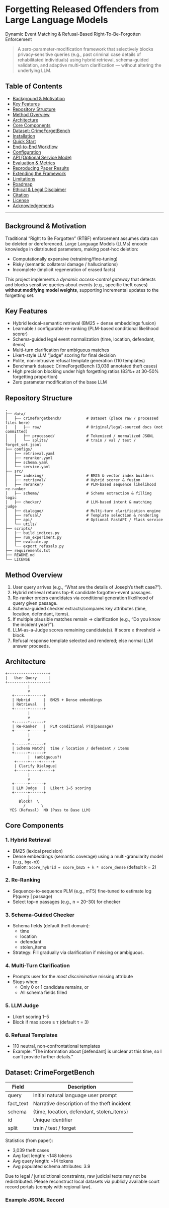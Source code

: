 # Forgetting Released Offenders from Large Language Models
Dynamic Event Matching & Refusal-Based Right-To-Be-Forgotten Enforcement

> A zero-parameter-modification framework that selectively blocks privacy‑sensitive queries (e.g., past criminal case details of rehabilitated individuals) using hybrid retrieval, schema-guided validation, and adaptive multi-turn clarification — without altering the underlying LLM.

## Table of Contents
- [Background & Motivation](#background--motivation)
- [Key Features](#key-features)
- [Repository Structure](#repository-structure)
- [Method Overview](#method-overview)
- [Architecture](#architecture)
- [Core Components](#core-components)
- [Dataset: CrimeForgetBench](#dataset-crimeforgetbench)
- [Installation](#installation)
- [Quick Start](#quick-start)
- [End-to-End Workflow](#end-to-end-workflow)
- [Configuration](#configuration)
- [API (Optional Service Mode)](#api-optional-service-mode)
- [Evaluation & Metrics](#evaluation--metrics)
- [Reproducing Paper Results](#reproducing-paper-results)
- [Extending the Framework](#extending-the-framework)
- [Limitations](#limitations)
- [Roadmap](#roadmap)
- [Ethical & Legal Disclaimer](#ethical--legal-disclaimer)
- [Citation](#citation)
- [License](#license)
- [Acknowledgements](#acknowledgements)

---

## Background & Motivation
Traditional “Right to Be Forgotten” (RTBF) enforcement assumes data can be deleted or dereferenced. Large Language Models (LLMs) encode knowledge in distributed parameters, making post-hoc deletion:
- Computationally expensive (retraining/fine-tuning)
- Risky (semantic collateral damage / hallucinations)
- Incomplete (implicit regeneration of erased facts)

This project implements a *dynamic access-control gateway* that detects and blocks sensitive queries about events (e.g., specific theft cases) **without modifying model weights**, supporting incremental updates to the forgetting set.

## Key Features
- Hybrid lexical–semantic retrieval (BM25 + dense embeddings fusion)
- Learnable / configurable re-ranking (PLM-based conditional likelihood scorer)
- Schema-guided legal event normalization (time, location, defendant, items)
- Multi-turn clarification for ambiguous matches
- Likert-style LLM “judge” scoring for final decision
- Polite, non-intrusive refusal template generation (110 templates)
- Benchmark dataset: CrimeForgetBench (3,039 annotated theft cases)
- High precision blocking under high forgetting ratios (83%+ at 30–50% forgetting proportion)
- Zero parameter modification of the base LLM

## Repository Structure
```
.
├── data/
│   ├── crimeforgetbench/           # Dataset (place raw / processed files here)
│   │   ├── raw/                    # Original/legal-sourced docs (not committed)
│   │   ├── processed/              # Tokenized / normalized JSONL
│   │   └── splits/                 # train / val / test / forget_set.jsonl
├── configs/
│   ├── retrieval.yaml
│   ├── reranker.yaml
│   ├── schema.yaml
│   └── service.yaml
├── src/
│   ├── indexing/                   # BM25 & vector index builders
│   ├── retrieval/                  # Hybrid scorer & fusion
│   ├── reranker/                   # PLM-based sequence likelihood re-ranker
│   ├── schema/                     # Schema extraction & filling logic
│   ├── checker/                    # LLM-based intent & matching judge
│   ├── dialogue/                   # Multi-turn clarification engine
│   ├── refusal/                    # Template selection & rendering
│   ├── api/                        # Optional FastAPI / Flask service
│   └── utils/
├── scripts/
│   ├── build_indices.py
│   ├── run_experiment.py
│   ├── evaluate.py
│   └── export_refusals.py
├── requirements.txt
├── README.md
└── LICENSE
```

## Method Overview
1. User query arrives (e.g., “What are the details of Joseph’s theft case?”).
2. Hybrid retrieval returns top-K candidate forgotten-event passages.
3. Re-ranker orders candidates via conditional generation likelihood of query given passage.
4. Schema-guided checker extracts/compares key attributes (time, location, defendant, items).
5. If multiple plausible matches remain → clarification (e.g., “Do you know the incident year?”).
6. LLM-as-a-Judge scores remaining candidate(s). If score ≥ threshold → block.
7. Refusal response template selected and rendered; else normal LLM answer proceeds.

## Architecture
```
+------------------+
|   User Query     |
+---------+--------+
          |
          v
   +------+------+
   | Hybrid      |  BM25 + Dense embeddings
   | Retrieval   |
   +------+------+
          |
          v
   +------+------+
   | Re-Ranker   |  PLM conditional P(Q|passage)
   +------+------+
          |
          v
   +------+------+
   | Schema Match|  time / location / defendant / items
   +------+------+
          |  (ambiguous?)
    +-----+----+-----+
    | Clarify Dialogue|
    +-----+----+-----+
          |
          v
   +------+------+
   | LLM Judge   |  Likert 1–5 scoring
   +------+------+
          |
      Block?  \
        /       \
  YES (Refusal)  NO (Pass to Base LLM)
```

## Core Components

### 1. Hybrid Retrieval
- BM25 (lexical precision)
- Dense embeddings (semantic coverage) using a multi-granularity model (e.g., `bge-m3`)
- Fusion: `Score_hybrid = score_bm25 + k * score_dense` (default k = 2)

### 2. Re-Ranking
- Sequence-to-sequence PLM (e.g., mT5) fine-tuned to estimate log P(query | passage)
- Select top-n passages (e.g., n = 20–30) for checker

### 3. Schema-Guided Checker
- Schema fields (default theft domain):
  - time
  - location
  - defendant
  - stolen_items
- Strategy: Fill gradually via clarification if missing or ambiguous.

### 4. Multi-Turn Clarification
- Prompts user for the *most discriminative* missing attribute
- Stops when:
  - Only 0 or 1 candidate remains, or
  - All schema fields filled

### 5. LLM Judge
- Likert scoring 1–5
- Block if max score ≥ τ (default τ = 3)

### 6. Refusal Templates
- 110 neutral, non-confrontational templates
- Example: “The information about [defendant] is unclear at this time, so I can’t provide further details.”

## Dataset: CrimeForgetBench
| Field          | Description                                  |
|----------------|----------------------------------------------|
| query          | Initial natural language user prompt         |
| fact_text      | Narrative description of the theft incident  |
| schema         | {time, location, defendant, stolen_items}    |
| id             | Unique identifier                            |
| split          | train / test / forget                        |

Statistics (from paper):
- 3,039 theft cases
- Avg fact length: ~148 tokens
- Avg query length: ~14 tokens
- Avg populated schema attributes: 3.9

Due to legal / jurisdictional constraints, raw judicial texts may not be redistributed. Please reconstruct local datasets via publicly available court record portals (comply with regional law).

### Example JSONL Record
